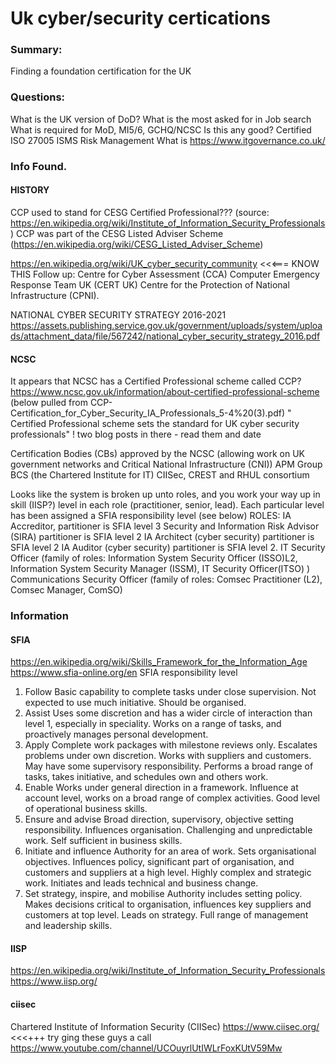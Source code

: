 # Uk cyber/security certications

### Summary:
Finding a foundation certification for the UK

### Questions:
What is the UK version of DoD?
What is the most asked for in Job search
What is required for MoD, MI5/6, GCHQ/NCSC
Is this any good? Certified ISO 27005 ISMS Risk Management
What is https://www.itgovernance.co.uk/

### Info Found.

#### HISTORY
CCP used to  stand for CESG Certified Professional???  (source: https://en.wikipedia.org/wiki/Institute_of_Information_Security_Professionals)
CCP was part of the CESG Listed Adviser Scheme (https://en.wikipedia.org/wiki/CESG_Listed_Adviser_Scheme)

https://en.wikipedia.org/wiki/UK_cyber_security_community   <<<=== KNOW THIS
Follow up:
Centre for Cyber Assessment (CCA)
Computer Emergency Response Team UK (CERT UK)
Centre for the Protection of National Infrastructure (CPNI).

NATIONAL CYBER SECURITY STRATEGY 2016-2021 
https://assets.publishing.service.gov.uk/government/uploads/system/uploads/attachment_data/file/567242/national_cyber_security_strategy_2016.pdf


#### NCSC
It appears that NCSC has a Certified Professional scheme called CCP?
https://www.ncsc.gov.uk/information/about-certified-professional-scheme
(below pulled from  CCP-Certification_for_Cyber_Security_IA_Professionals_5-4%20(3).pdf)
" Certified Professional scheme sets the standard for UK cyber security professionals"
! two blog posts in there - read them and date

Certification Bodies (CBs) approved by the NCSC  (allowing work on UK government networks and Critical National Infrastructure (CNI))
APM Group
BCS (the Chartered Institute for IT)
CIISec, CREST and RHUL consortium

Looks like the system is broken up unto roles, and you work your way up in skill (IISP?) level in each role (practitioner, senior, lead).
Each particular level has been assigned a SFIA responsibility level (see below)
ROLES:
	IA Accreditor, partitioner is SFIA level 3
	Security and Information Risk Advisor (SIRA) partitioner is SFIA level 2
	IA Architect (cyber security) partitioner is SFIA level 2
	IA Auditor (cyber security) partitioner is SFIA level 2.
	IT Security Officer (family of roles: Information System Security Officer (ISSO)L2, Information System Security Manager (ISSM), IT Security Officer(ITSO)  )
	Communications Security Officer (family of roles: Comsec Practitioner (L2), Comsec Manager, ComSO)



### Information
#### SFIA
https://en.wikipedia.org/wiki/Skills_Framework_for_the_Information_Age
https://www.sfia-online.org/en
SFIA responsibility level
1. Follow
Basic capability to complete tasks under close supervision. Not expected to use much initiative. Should be organised.
2. Assist
Uses some discretion and has a wider circle of interaction than level 1, especially in speciality. Works on a range of tasks, and proactively manages personal development.
3. Apply
Complete work packages with milestone reviews only. Escalates problems under own discretion. Works with suppliers and customers. May have some supervisory responsibility. Performs a broad range of tasks, takes initiative, and schedules own and others work.
4. Enable
Works under general direction in a framework. Influence at account level, works on a broad range of complex activities. Good level of operational business skills.
5. Ensure and advise
Broad direction, supervisory, objective setting responsibility. Influences organisation. Challenging and unpredictable work. Self sufficient in business skills.
6. Initiate and influence
Authority for an area of work. Sets organisational objectives. Influences policy, significant part of organisation, and customers and suppliers at a high level. Highly complex and strategic work. Initiates and leads technical and business change.
7. Set strategy, inspire, and mobilise
Authority includes setting policy. Makes decisions critical to organisation, influences key suppliers and customers at top level. Leads on strategy. Full range of management and leadership skills.
#### IISP
https://en.wikipedia.org/wiki/Institute_of_Information_Security_Professionals
https://www.iisp.org/
#### ciisec
Chartered Institute of Information Security (CIISec)
https://www.ciisec.org/           <<<+++  try ging these guys a call
https://www.youtube.com/channel/UCOuyrlUtIWLrFoxKUtV59Mw
